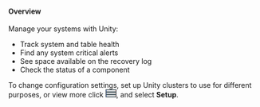 #### Overview
Manage your systems with Unity:

- Track system and table health
- Find any system critical alerts
- See space available on the recovery log
- Check the status of a component


To change configuration settings, set up Unity clusters to use for different purposes, or view more click ![Menu button](../../Images/btn-grayhamburg-newlogo.png), and select **Setup**.

